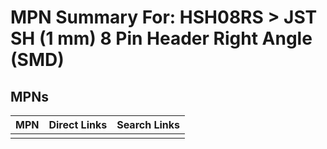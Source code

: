 



# MPN Summary For: HSH08RS > JST SH (1 mm) 8 Pin Header Right Angle (SMD)

## MPNs
  

|MPN|Direct Links|Search Links|
| :--- | :--- | :--- |
||||
